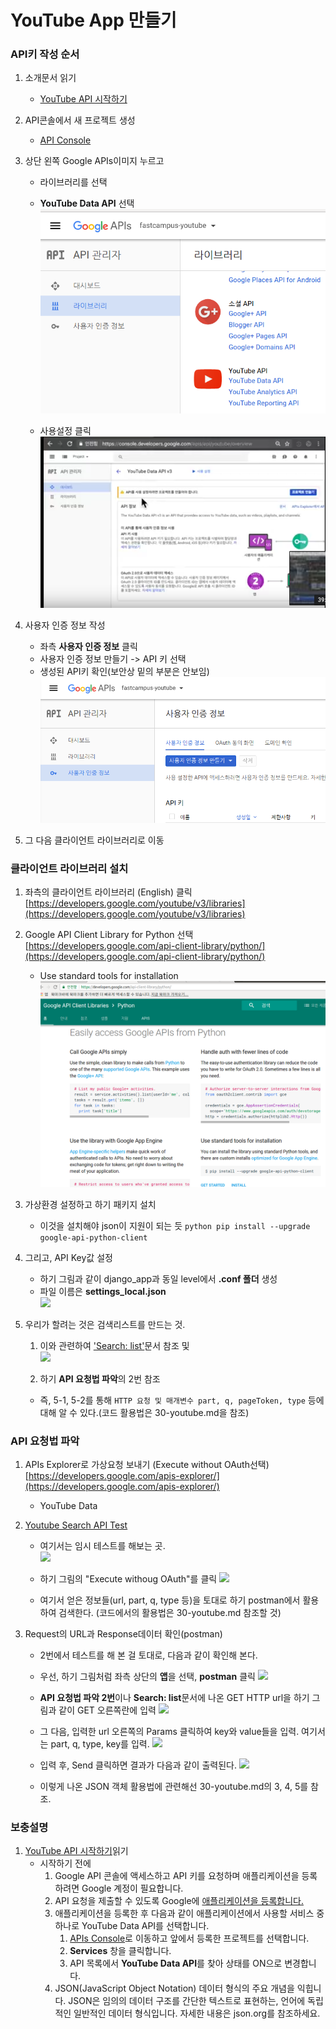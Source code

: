# YouTube App 만들기

### API키 작성 순서
1. 소개문서 읽기
	- [YouTube API 시작하기](https://developers.google.com/youtube/v3/getting-started)

2. API콘솔에서 새 프로젝트 생성
	- [API Console](https://console.developers.google.com/iam-admin/projects)

3. 상단 왼쪽 Google APIs이미지 누르고
	- 라이브러리를 선택
	- **YouTube Data API** 선택  
	![](imgs/youtube-data-api.png)  

	- 사용설정 클릭  
	![](imgs/youtube-project-.png)   

4. 사용자 인증 정보 작성
	- 좌측 **사용자 인증 정보** 클릭
	- 사용자 인증 정보 만들기 -> API 키 선택
	- 생성된 API키 확인(보안상 밑의 부분은 안보임)
	![](imgs/youtube-user-authentification.png)  

5. 그 다음 클라이언트 라이브러리로 이동

### 클라이언트 라이브러리 설치
1. 좌측의 클라이언트 라이브러리 (English) 클릭
[https://developers.google.com/youtube/v3/libraries](https://developers.google.com/youtube/v3/libraries)

2. Google API Client Library for Python 선택
[https://developers.google.com/api-client-library/python/](https://developers.google.com/api-client-library/python/)
	- Use standard tools for installation
	![](imgs/google-api-from-python.png)  

3. 가상환경 설정하고 하기 패키지 설치
	- 이것을 설치해야 json이 지원이 되는 듯
```python pip install --upgrade google-api-python-client``` 

4. 그리고, API Key값 설정
	- 하기 그림과 같이 django_app과 동일 level에서 **.conf 폴더** 생성
	- 파일 이름은 **settings_local.json**  
	![](imgs/youtube-apikey-setting.png)  

5. 우리가 할려는 것은 검색리스트를 만드는 것. 
	1. 이와 관련하여 ['Search: list'](https://developers.google.com/youtube/v3/docs/search/list)문서 참조 및  
	![](imgs/youtube-data-api-search-list.png)  

	2. 하기 **API 요청법 파악**의 2번 참조
	
	- 즉, 5-1, 5-2를 통해 ```HTTP 요청 및 매개변수 part, q, pageToken, type``` 등에 대해 알 수 있다.(코드 활용법은 30-youtube.md을 참조)
 

### API 요청법 파악
1. APIs Explorer로 가상요청 보내기 (Execute without OAuth선택)
[https://developers.google.com/apis-explorer/](https://developers.google.com/apis-explorer/) 
	- YouTube Data 

2. [Youtube Search API Test](https://developers.google.com/apis-explorer/#p/youtube/v3/youtube.search.list)
	- 여기서는 임시 테스트를 해보는 곳.  
	![ ](imgs/youtube-search-list-explorer.png)  
	
	- 하기 그림의 "Execute withoug OAuth"를 클릭 
	![ ](imgs/youtube-search-list-explorer-result.png)  
	
	- 여기서 얻은 정보들(url, part, q, type 등)을 토대로 하기 postman에서 활용하여 검색한다. (코드에서의 활용법은 30-youtube.md 참조할 것)
	
3. Request의 URL과 Response데이터 확인(postman)
	- 2번에서 테스트를 해 본 걸 토대로, 다음과 같이 확인해 본다.
	- 우선, 하기 그림처럼 좌측 상단의 **앱**을 선택, **postman** 클릭
	![](imgs/google-postman.png) 
	
	- **API 요청법 파악 2번**이나 **Search: list**문서에 나온 GET HTTP url을 하기 그림과 같이 GET 오른쪽란에 입력 
	 ![](imgs/youtube-postman-url.png) 
	 
	- 그 다음, 입력한 url 오른쪽의 Params 클릭하여 key와 value들을 입력.
	여기서는 part, q, type, key를 입력.
	![](imgs/youtube-postman-key-value.png) 
	
	- 입력 후, Send 클릭하면 결과가 다음과 같이 출력된다.
	![](imgs/youtube-postman-search-result.png) 
	- 이렇게 나온 JSON 객체 활용법에 관련해선 30-youtube.md의 3, 4, 5를 참조.
	
### 보충설명
1. [YouTube API 시작하기](https://developers.google.com/youtube/v3/getting-started)읽기
	- 시작하기 전에
		1. Google API 콘솔에 액세스하고 API 키를 요청하며 애플리케이션을 등록하려면 Google 계정이 필요합니다.
		2. API 요청을 제출할 수 있도록 Google에 [애플리케이션을 등록합니다.](https://developers.google.com/youtube/registering_an_application)
		3. 애플리케이션을 등록한 후 다음과 같이 애플리케이션에서 사용할 서비스 중 하나로 YouTube Data API를 선택합니다.
			1. [APIs Console](https://console.developers.google.com/project)로 이동하고 앞에서 등록한 프로젝트를 선택합니다.
			2. **Services** 창을 클릭합니다.
			3. API 목록에서 **YouTube Data API**를 찾아 상태를 ON으로 변경합니다.
		4. JSON(JavaScript Object Notation) 데이터 형식의 주요 개념을 익힙니다. JSON은 임의의 데이터 구조를 간단한 텍스트로 표현하는, 언어에 독립적인 일반적인 데이터 형식입니다. 자세한 내용은 json.org를 참조하세요.
